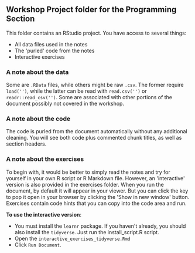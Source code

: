 ## Workshop Project folder for the Programming Section

This folder contains an RStudio project. You have access to several things:

- All data files used in the notes
- The 'purled' code from the notes
- Interactive exercises


### A note about the data

Some are `.RData` files, while others might be raw `.csv`.  The former require `load('')`, while the latter can be read with `read.csv('')` or `readr::read_csv('')`.  Some are associated with other portions of the document possibly not covered in the workshop.

### A note about the code

The code is purled from the document automatically without any additional cleaning.  You will see both code plus commented chunk titles, as well as section headers.


### A note about the exercises

To begin with, it would be better to simply read the notes and try for yourself in your own R script or R Markdown file.  However, an 'interactive' version is also provided in the exercises folder. When you run the document, by default it will appear in your viewer. But you can click the key to pop it open in your browser by clicking the 'Show in new window' button. Exercises contain code hints that you can copy into the code area and run.


**To use the interactive version**:

  - You must install the `learnr` package.  If you haven't already, you should also install the `tidyverse`.  Just run the install_script.R script.
  - Open the `interactive_exercises_tidyverse.Rmd`
  - Click `Run Document`. 
  
  